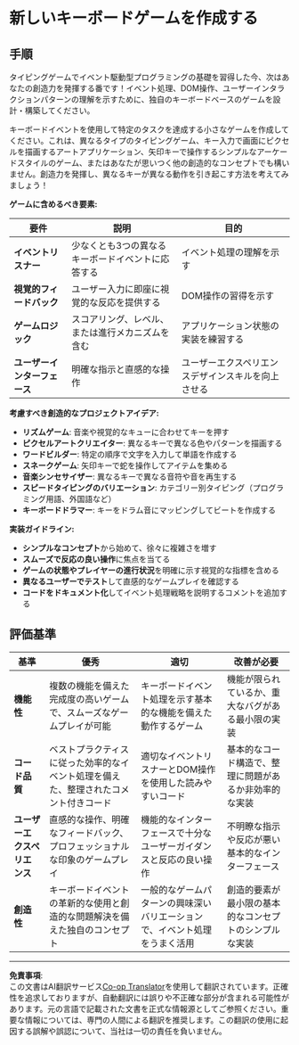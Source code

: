 <!--
CO_OP_TRANSLATOR_METADATA:
{
  "original_hash": "3eac59d70e2532a677a2ce6bf765485a",
  "translation_date": "2025-10-24T15:12:54+00:00",
  "source_file": "4-typing-game/typing-game/assignment.md",
  "language_code": "ja"
}
-->
# 新しいキーボードゲームを作成する

## 手順

タイピングゲームでイベント駆動型プログラミングの基礎を習得した今、次はあなたの創造力を発揮する番です！イベント処理、DOM操作、ユーザーインタラクションパターンの理解を示すために、独自のキーボードベースのゲームを設計・構築してください。

キーボードイベントを使用して特定のタスクを達成する小さなゲームを作成してください。これは、異なるタイプのタイピングゲーム、キー入力で画面にピクセルを描画するアートアプリケーション、矢印キーで操作するシンプルなアーケードスタイルのゲーム、またはあなたが思いつく他の創造的なコンセプトでも構いません。創造力を発揮し、異なるキーが異なる動作を引き起こす方法を考えてみましょう！

**ゲームに含めるべき要素:**

| 要件 | 説明 | 目的 |
|------|------|------|
| **イベントリスナー** | 少なくとも3つの異なるキーボードイベントに応答する | イベント処理の理解を示す |
| **視覚的フィードバック** | ユーザー入力に即座に視覚的な反応を提供する | DOM操作の習得を示す |
| **ゲームロジック** | スコアリング、レベル、または進行メカニズムを含む | アプリケーション状態の実装を練習する |
| **ユーザーインターフェース** | 明確な指示と直感的な操作 | ユーザーエクスペリエンスデザインスキルを向上させる |

**考慮すべき創造的なプロジェクトアイデア:**
- **リズムゲーム**: 音楽や視覚的なキューに合わせてキーを押す
- **ピクセルアートクリエイター**: 異なるキーで異なる色やパターンを描画する
- **ワードビルダー**: 特定の順序で文字を入力して単語を作成する
- **スネークゲーム**: 矢印キーで蛇を操作してアイテムを集める
- **音楽シンセサイザー**: 異なるキーで異なる音符や音を再生する
- **スピードタイピングのバリエーション**: カテゴリー別タイピング（プログラミング用語、外国語など）
- **キーボードドラマー**: キーをドラム音にマッピングしてビートを作成する

**実装ガイドライン:**
- **シンプルなコンセプト**から始めて、徐々に複雑さを増す
- **スムーズで反応の良い操作**に焦点を当てる
- **ゲームの状態やプレイヤーの進行状況**を明確に示す視覚的な指標を含める
- **異なるユーザーでテスト**して直感的なゲームプレイを確認する
- **コードをドキュメント化**してイベント処理戦略を説明するコメントを追加する

## 評価基準

| 基準 | 優秀 | 適切 | 改善が必要 |
|------|------|------|------------|
| **機能性** | 複数の機能を備えた完成度の高いゲームで、スムーズなゲームプレイが可能 | キーボードイベント処理を示す基本的な機能を備えた動作するゲーム | 機能が限られているか、重大なバグがある最小限の実装 |
| **コード品質** | ベストプラクティスに従った効率的なイベント処理を備えた、整理されたコメント付きコード | 適切なイベントリスナーとDOM操作を使用した読みやすいコード | 基本的なコード構造で、整理に問題があるか非効率的な実装 |
| **ユーザーエクスペリエンス** | 直感的な操作、明確なフィードバック、プロフェッショナルな印象のゲームプレイ | 機能的なインターフェースで十分なユーザーガイダンスと反応の良い操作 | 不明瞭な指示や反応が悪い基本的なインターフェース |
| **創造性** | キーボードイベントの革新的な使用と創造的な問題解決を備えた独自のコンセプト | 一般的なゲームパターンの興味深いバリエーションで、イベント処理をうまく活用 | 創造的要素が最小限の基本的なコンセプトのシンプルな実装 |

---

**免責事項**:  
この文書はAI翻訳サービス[Co-op Translator](https://github.com/Azure/co-op-translator)を使用して翻訳されています。正確性を追求しておりますが、自動翻訳には誤りや不正確な部分が含まれる可能性があります。元の言語で記載された文書を正式な情報源としてご参照ください。重要な情報については、専門の人間による翻訳を推奨します。この翻訳の使用に起因する誤解や誤認について、当社は一切の責任を負いません。
